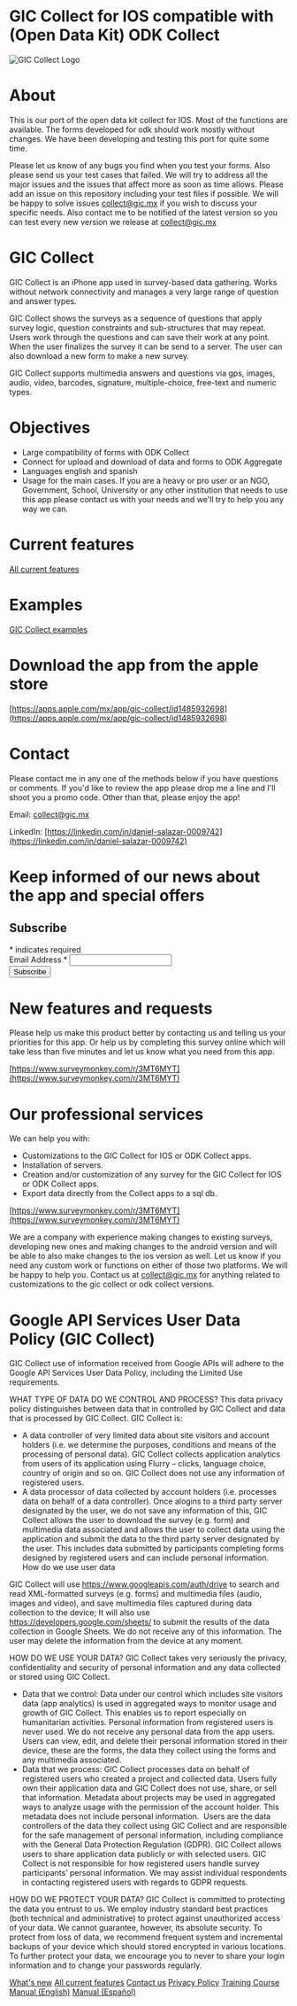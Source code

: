 # GIC Collect for IOS compatible with (Open Data Kit) ODK Collect 

![](https://gic.mx/GIC_Collect_Logo_128_.png "GIC Collect Logo")

# About

This is our port of the open data kit collect for IOS. Most of the functions are available. The forms developed for odk should work mostly without changes. We have been developing and testing this port for quite some time. 

Please let us know of any bugs you find when you test your forms. Also please send us your test cases that failed. We will try to address all the major issues and the issues that affect more as soon as time allows. Please add an issue on this repository including your test files if possible. We will be happy to solve issues [collect@gic.mx](mailto:collect@gic.mx) if you wish to discuss your specific needs. Also contact me to be notified of the latest version so you can test every new version we release at [collect@gic.mx](mailto:collect@gic.mx)

# GIC Collect

GIC Collect is an iPhone app used in survey-based data gathering. Works without network connectivity and manages a very large range of question and answer types.

GIC Collect shows the surveys as a sequence of questions that apply survey logic, question constraints and sub-structures that may repeat. Users work through the questions and can save their work at any point. When the user finalizes the survey it can be send to a server. The user can also download a new form to make a new survey.

GIC Collect supports multimedia answers and questions via gps, images, audio, video, barcodes, signature, multiple-choice, free-text and numeric types. 

# Objectives

- Large compatibility of forms with ODK Collect
- Connect for upload and download of data and forms to ODK Aggregate
- Languages english and spanish
- Usage for the main cases. If you are a heavy or pro user or an NGO, Government, School, University or any other institution that needs to use this app please contact us with your needs and we'll try to help you any way we can.

# Current features

[All current features](https://gic.mx/GIC%20Collect%20features.html)

# Examples

[GIC Collect examples](https://github.com/dsalazarrojas/Odk-Collect-for-IOS/tree/master/examples)

# Download the app from the apple store

[https://apps.apple.com/mx/app/gic-collect/id1485932698](https://apps.apple.com/mx/app/gic-collect/id1485932698)

# Contact

Please contact me in any one of the methods below if you have questions or comments. If you'd like to review the app please drop me a line and I'll shoot you a promo code. Other than that, please enjoy the app!

Email: [collect@gic.mx](mailto:collect@gic.mx)

LinkedIn: [https://linkedin.com/in/daniel-salazar-0009742](https://linkedin.com/in/daniel-salazar-0009742)

# Keep informed of our news about the app and special offers

<!-- Begin Mailchimp Signup Form -->
<div id="mc_embed_signup">
<form action="https://github.us4.list-manage.com/subscribe/post?u=fd84e7b022eedaaec133c1eb0&amp;id=c204a3a1bb" method="post" id="mc-embedded-subscribe-form" name="mc-embedded-subscribe-form" class="validate" target="_blank" novalidate>
    <div id="mc_embed_signup_scroll">
	<h2>Subscribe</h2>
<div class="indicates-required"><span class="asterisk">*</span> indicates required</div>
<div class="mc-field-group">
	<label for="mce-EMAIL">Email Address  <span class="asterisk">*</span>
</label>
	<input type="email" value="" name="EMAIL" class="required email" id="mce-EMAIL">
</div>
	<div id="mce-responses" class="clear">
		<div class="response" id="mce-error-response" style="display:none"></div>
		<div class="response" id="mce-success-response" style="display:none"></div>
	</div>    <!-- real people should not fill this in and expect good things - do not remove this or risk form bot signups-->
    <div style="position: absolute; left: -5000px;" aria-hidden="true"><input type="text" name="b_fd84e7b022eedaaec133c1eb0_c204a3a1bb" tabindex="-1" value=""></div>
    <div class="clear"><input type="submit" value="Subscribe" name="subscribe" id="mc-embedded-subscribe" class="button"></div>
    </div>
</form>
</div>

<!--End mc_embed_signup-->


# New features and requests

Please help us make this product better by contacting us and telling us your priorities for this app. Or help us by completing this survey online which will take less than five minutes and let us know what you need from this app.

[https://www.surveymonkey.com/r/3MT6MYT](https://www.surveymonkey.com/r/3MT6MYT)

# Our professional services

We can help you with:

- Customizations to the GIC Collect for IOS or ODK Collect apps.
- Installation of servers.
- Creation and/or customization of any survey for the GIC Collect for IOS or ODK Collect apps.
- Export data directly from the Collect apps to a sql db.

[https://www.surveymonkey.com/r/3MT6MYT](https://www.surveymonkey.com/r/3MT6MYT)

We are a company with experience making changes to existing surveys, developing new ones and making changes to the android version and will be able to also make changes to the ios version as well. Let us know if you need any custom work or functions on either of those two platforms. We will be happy to help you. Contact us at [collect@gic.mx](mailto:collect@gic.mx) for anything related to customizations to the gic collect or odk collect versions.

# Google API Services User Data Policy (GIC Collect)

GIC Collect use of information received from Google APIs will adhere to the Google API Services User Data Policy, including the Limited Use requirements.

WHAT TYPE OF DATA DO WE CONTROL AND PROCESS?
This data privacy policy distinguishes between data that in controlled by GIC Collect and data that is processed by GIC Collect.
GIC Collect is:
* A data controller of very limited data about site visitors and account holders (i.e. we determine the purposes, conditions and means of the processing of personal data). GIC Collect collects application analytics from users of its application using Flurry – clicks, language choice, country of origin and so on. GIC Collect does not use any information of registered users. 
* A data processor of data collected by account holders (i.e. processes data on behalf of a data controller). Once alogins to a third party server designated by the user, we do not save any information of this, GIC Collect allows the user to download the survey (e.g. form) and multimedia data associated and allows the user to collect data using the application and submit the data to the third party server designated by the user. This includes data submitted by participants completing forms designed by registered users and can include personal information. 
How do we use user data

GIC Collect will use https://www.googleapis.com/auth/drive to search and read XML-formatted surveys (e.g. forms) and multimedia files (audio, images and video), and save multimedia files captured during data collection to the device; It will also use https://developers.google.com/sheets/ to submit the results of the data collection in Google Sheets. We do not receive any of this information. The user may delete the information from the device at any moment.

HOW DO WE USE YOUR DATA?
GIC Collect takes very seriously the privacy, confidentiality and security of personal information and any data collected or stored using GIC Collect.
* Data that we control: Data under our control which includes site visitors data (app analytics) is used in aggregated ways to monitor usage and growth of GIC Collect. This enables us to report especially on humanitarian activities. Personal information from registered users is never used. We do not receive any personal data from the app users. Users can view, edit, and delete their personal information stored in their device, these are the forms, the data they collect using the forms and any multimedia associated.  
* Data that we process: GIC Collect processes data on behalf of registered users who created a project and collected data. Users fully own their application data and GIC Collect does not use, share, or sell that information. Metadata about projects may be used in aggregated ways to analyze usage with the permission of the account holder. This metadata does not include personal information. 
Users are the data controllers of the data they collect using GIC Collect and are responsible for the safe management of personal information, including compliance with the General Data Protection Regulation (GDPR). GIC Collect allows users to share application data publicly or with selected users. GIC Collect is not responsible for how registered users handle survey participants’ personal information. We may assist individual respondents in contacting registered users with regards to GDPR requests.

HOW DO WE PROTECT YOUR DATA?
GIC Collect is committed to protecting the data you entrust to us. We employ industry standard best practices (both technical and administrative) to protect against unauthorized access of your data. We cannot guarantee, however, its absolute security. To protect from loss of data, we recommend frequent system and incremental backups of your device which should stored encrypted in various locations. To further protect your data, we encourage you to never to share your login information and to change your passwords regularly. 

[What's new](https://gic.mx/What's%20new.html)
[All current features](https://gic.mx/GIC%20Collect%20features.html)
[Contact us](https://gic.mx/Contact-Us.html)
[Privacy Policy](https://gic.mx/Privacy-Policy.html)
[Training Course](https://gic.mx/GIC%20Collect%20for%20IOS%20Compatible%20with%20ODK%20Training%20Course.html)
[Manual (English)](https://gic.mx/GICCollectManualEnglish/ManualGICCollectEnglish.html)
[Manual (Español)](https://gic.mx/GICCollectManualEspanol/ManualGICCollectEspanol.html)




